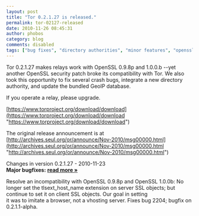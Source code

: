 ```yaml
---
layout: post
title: "Tor 0.2.1.27 is released."
permalink: tor-02127-released
date: 2010-11-26 08:45:31
author: phobos
category: blog
comments: disabled
tags: ["bug fixes", "directory authorities", "minor features", "openssl fixes", "stable release"]
---
```


Tor 0.2.1.27 makes relays work with OpenSSL 0.9.8p and 1.0.0.b --yet another OpenSSL security patch broke its compatibility with Tor. We also took this opportunity to fix several crash bugs, integrate a new directory authority, and update the bundled GeoIP database.

If you operate a relay, please upgrade.

[https://www.torproject.org/download/download](https://www.torproject.org/download/download "https://www.torproject.org/download/download")

The original release announcement is at  
 [http://archives.seul.org/or/announce/Nov-2010/msg00000.html](http://archives.seul.org/or/announce/Nov-2010/msg00000.html "http://archives.seul.org/or/announce/Nov-2010/msg00000.html")

Changes in version 0.2.1.27 - 2010-11-23  
 **Major bugfixes:** [**read more »**](https://blog.torproject.org/blog/tor-02127-released)

Resolve an incompatibility with OpenSSL 0.9.8p and OpenSSL 1.0.0b: No longer set the tlsext\_host\_name extension on server SSL objects; but continue to set it on client SSL objects. Our goal in setting  
 it was to imitate a browser, not a vhosting server. Fixes bug 2204; bugfix on 0.2.1.1-alpha.
